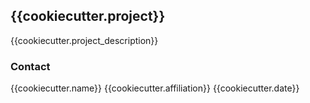 ## {{cookiecutter.project}}

{{cookiecutter.project_description}}

### Contact
{{cookiecutter.name}}
{{cookiecutter.affiliation}}
{{cookiecutter.date}}